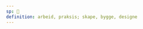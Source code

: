 ```yaml
---
sp: 󱥉
definition: arbeid, praksis; skape, bygge, designe
---
```

<!-- pali is about activities that take effort and work. if you're doing something mindlessly with no effort, that's not really a type of pali. but if you're striving towards a goal, creating something, etc., that's pali. -->